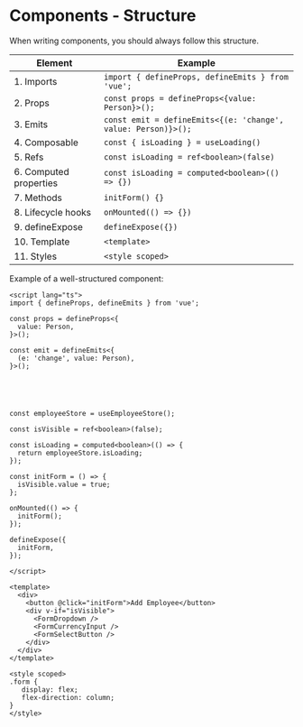 # Components - Structure

When writing components, you should always follow this structure.

| Element                | Example                                                       |
| ---------------------- | ------------------------------------------------------------- |
| 1. Imports             | `import { defineProps, defineEmits } from 'vue';`             |
| 2. Props               | `const props = defineProps<{value: Person}>();`               |
| 3. Emits               | `const emit = defineEmits<{(e: 'change', value: Person)}>();` |
| 4. Composable          | `const { isLoading } = useLoading()`                          |
| 5. Refs                | `const isLoading = ref<boolean>(false)`                       |
| 6. Computed properties | `const isLoading = computed<boolean>(() => {})`               |
| 7. Methods             | `initForm() {}`                                               |
| 8. Lifecycle hooks     | `onMounted(() => {})`                                         |
| 9. defineExpose        | `defineExpose({})`                                            |
| 10. Template           | `<template>`                                                  |
| 11. Styles             | `<style scoped>`                                              |

Example of a well-structured component:

```vue
<script lang="ts">
import { defineProps, defineEmits } from 'vue';

const props = defineProps<{
  value: Person,
}>();

const emit = defineEmits<{
  (e: 'change', value: Person),
}>();





const employeeStore = useEmployeeStore();

const isVisible = ref<boolean>(false);

const isLoading = computed<boolean>(() => {
  return employeeStore.isLoading;
});

const initForm = () => {
  isVisible.value = true;
};

onMounted(() => {
  initForm();
});

defineExpose({
  initForm,
});

</script>

<template>
  <div>
    <button @click="initForm">Add Employee</button>
    <div v-if="isVisible">
      <FormDropdown />
      <FormCurrencyInput />
      <FormSelectButton />
    </div>
  </div>
</template>

<style scoped>
.form {
   display: flex;
   flex-direction: column;
}
</style>
```
